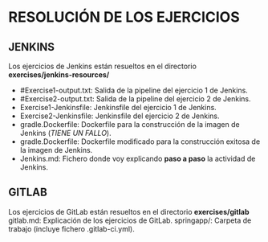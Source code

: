 # RESOLUCIÓN DE LOS EJERCICIOS

## JENKINS
Los ejercicios de Jenkins están resueltos en el directorio **exercises/jenkins-resources/**  
- \#Exercise1-output.txt: Salida de la pipeline del ejercicio 1 de Jenkins.  
- \#Exercise2-output.txt: Salida de la pipeline del ejercicio 2 de Jenkins.  
- Exercise1-Jenkinsfile: Jenkinsfile del ejercicio 1 de Jenkins.  
- Exercise2-Jenkinsfile: Jenkinsfile del ejercicio 2 de Jenkins.  
- gradle.Dockerfile: Dockerfile para la construcción de la imagen de Jenkins (*TIENE UN FALLO*).  
- gradle.Dockerfile: Dockerfile modificado para la construcción exitosa de la imagen de Jenkins.  
- Jenkins.md: Fichero donde voy explicando **paso a paso** la actividad de Jenkins.

## GITLAB
Los ejercicios de GitLab están resueltos en el directorio **exercises/gitlab**  
gitlab.md: Explicación de los ejercicios de GitLab.
springapp/: Carpeta de trabajo (incluye fichero .gitlab-ci.yml).
